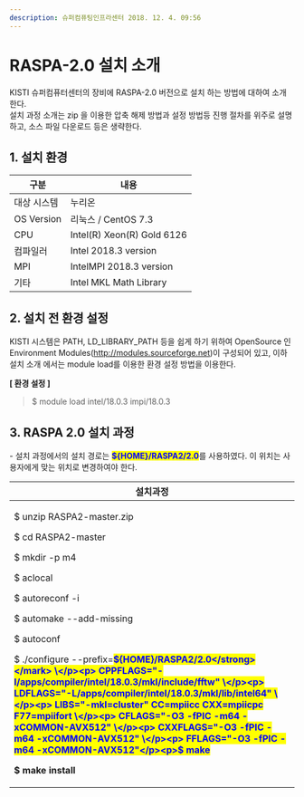 ```yaml
---
description: 슈퍼컴퓨팅인프라센터 2018. 12. 4. 09:56
---
```


# RASPA-2.0 설치 소개

KISTI 슈퍼컴퓨터센터의 장비에 RASPA-2.0 버전으로 설치 하는 방법에 대하여 소개 한다.\
설치 과정 소개는 zip 을 이용한 압축 해제 방법과 설정 방법등 진행 절차를 위주로 설명하고, 소스 파일 다운로드 등은 생략한다.&#x20;



## **1. 설치 환경**

|   **구분**    | **내용**                     |
| ----------- | -------------------------- |
|  대상 시스템     | 누리온                        |
|  OS Version | 리눅스 / CentOS 7.3           |
|  CPU        | Intel(R) Xeon(R) Gold 6126 |
|  컴파일러       | Intel  2018.3 version      |
|  MPI        | IntelMPI 2018.3 version    |
|  기타         | Intel MKL Math Library     |



## **2. 설치 전 환경 설정**

KISTI 시스템은 PATH, LD\_LIBRARY\_PATH 등을 쉽게 하기 위하여 OpenSource 인 Environment Modules(http://modules.sourceforge.net)이 구성되어 있고, 이하 설치 소개 에서는 module load를 이용한 환경 설정 방법을 이용한다.



**\[ 환경 설정 ]**

> &#x20;$ module load intel/18.0.3 impi/18.0.3

## **3. RASPA 2.0 설치 과정**

&#x20;\- 설치 과정에서의 설치 경로는 <mark style="color:blue;">**${HOME}/RASPA2/2.0**</mark>를 사용하였다. 이 위치는 사용자에게 맞는 위치로 변경하여야 한다. &#x20;

|  **설치과정**                                                                                                                                                                                                                                                                                                                                                                                                                                                                                                                                                                                                                                                        |
| ---------------------------------------------------------------------------------------------------------------------------------------------------------------------------------------------------------------------------------------------------------------------------------------------------------------------------------------------------------------------------------------------------------------------------------------------------------------------------------------------------------------------------------------------------------------------------------------------------------------------------------------------------------------- |
| <p>$ unzip RASPA2-master.zip</p><p>$ cd RASPA2-master</p><p>$ mkdir -p m4</p><p>$ aclocal</p><p>$ autoreconf -i</p><p>$ automake --add-missing</p><p>$ autoconf</p><p>$ ./configure --prefix=<mark style="color:blue;"><strong>${HOME}/RASPA2/2.0</strong></mark> \</p><p> CPPFLAGS="-I/apps/compiler/intel/18.0.3/mkl/include/fftw" \</p><p> LDFLAGS="-L/apps/compiler/intel/18.0.3/mkl/lib/intel64" \</p><p> LIBS="-mkl=cluster" CC=mpiicc CXX=mpiicpc F77=mpiifort \</p><p> CFLAGS="-O3 -fPIC -m64 -xCOMMON-AVX512" \</p><p> CXXFLAGS="-O3 -fPIC -m64 -xCOMMON-AVX512" \</p><p> FFLAGS="-O3 -fPIC -m64 -xCOMMON-AVX512"</p><p>$ make</p><p>$ make install</p> |
